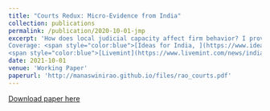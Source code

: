 ```yaml
---
title: "Courts Redux: Micro-Evidence from India"
collection: publications
permalink: /publication/2020-10-01-jmp
excerpt: 'How does local judicial capacity affect firm behavior? I provide an answer to this question using the universe of litigation data between 2010 and 2018, amounting to 6 million trial records from over a quarter of all district courts in India. I exploit the plausibly random timing of judge additions and removals that affect the total number of judges available in a given court-year to causally examine the effect of judicial capacity constraints on local firms using multiple event studies research design.
Coverage: <span style="color:blue">[Ideas for India, ](https://www.ideasforindia.in/topics/governance/how-district-courts-influence-firm-growth.html)</span>
<span style="color:blue">[Livemint](https://www.livemint.com/news/india/how-hiring-more-judges-can-spur-firm-growth-11580904188976.html)</span>'
date: 2021-10-01
venue: 'Working Paper'
paperurl: 'http://manaswinirao.github.io/files/rao_courts.pdf'
---
```


<span style="color:blue">[Download paper here](http://manaswinirao.github.io/files/rao_courts.pdf)</span>
